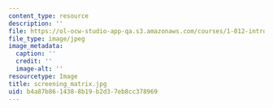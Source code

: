 ```yaml
---
content_type: resource
description: ''
file: https://ol-ocw-studio-app-qa.s3.amazonaws.com/courses/1-012-introduction-to-civil-engineering-design-spring-2002/b4a87b8614388b19b2d37eb8cc378969_screening_matrix.jpg
file_type: image/jpeg
image_metadata:
  caption: ''
  credit: ''
  image-alt: ''
resourcetype: Image
title: screening_matrix.jpg
uid: b4a87b86-1438-8b19-b2d3-7eb8cc378969
---
```

